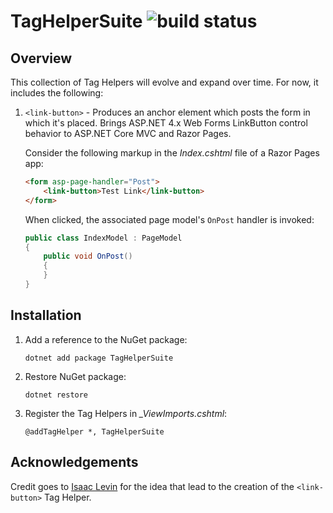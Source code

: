 # TagHelperSuite ![build status](https://scottaddie.visualstudio.com/_apis/public/build/definitions/957b8877-2f05-4a7d-960c-12bbdfee0a91/1/badge)

## Overview

This collection of Tag Helpers will evolve and expand over time. For now, it includes the following:

1. `<link-button>` - Produces an anchor element which posts the form in which it's placed. Brings ASP.NET 4.x Web Forms LinkButton control behavior to ASP.NET Core MVC and Razor Pages.

	Consider the following markup in the *Index.cshtml* file of a Razor Pages app:
	
	```html
	<form asp-page-handler="Post">
	    <link-button>Test Link</link-button>
	</form>
	```
	
	When clicked, the associated page model's `OnPost` handler is invoked:
	
	```csharp
	public class IndexModel : PageModel
	{
	    public void OnPost()
	    {
	    }
	}
	```

## Installation

1. Add a reference to the NuGet package:
	```console
	dotnet add package TagHelperSuite
	```

1. Restore NuGet package:
	```console
	dotnet restore
	```

1. Register the Tag Helpers in *_ViewImports.cshtml*:
	```cshtml
	@addTagHelper *, TagHelperSuite
	```

## Acknowledgements

Credit goes to [Isaac Levin](https://twitter.com/isaac2004) for the idea that lead to the creation of the `<link-button>` Tag Helper.
	
